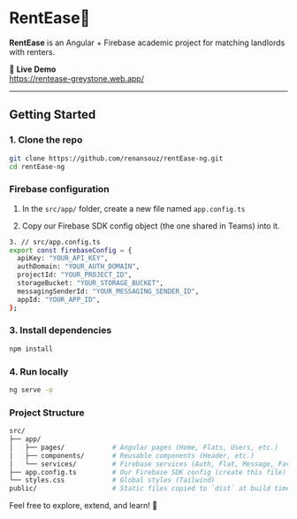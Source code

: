 # RentEase🏡

**RentEase** is an Angular + Firebase academic project for matching landlords with renters.

🔗 **Live Demo**  
https://rentease-greystone.web.app/

---

## Getting Started

### 1. Clone the repo

```bash
git clone https://github.com/renansouz/rentEase-ng.git
cd rentEase-ng
```

### Firebase configuration

1. In the ```src/app/``` folder, create a new file named ```app.config.ts```

2. Copy our Firebase SDK config object (the one shared in Teams) into it.

```bash
3. // src/app.config.ts
export const firebaseConfig = {
  apiKey: "YOUR_API_KEY",
  authDomain: "YOUR_AUTH_DOMAIN",
  projectId: "YOUR_PROJECT_ID",
  storageBucket: "YOUR_STORAGE_BUCKET",
  messagingSenderId: "YOUR_MESSAGING_SENDER_ID",
  appId: "YOUR_APP_ID",
};
```

### 3. Install dependencies
```bash
npm install
```
### 4. Run locally

```bash
ng serve -o
```

### Project Structure
```bash
src/
├── app/
│   ├── pages/            # Angular pages (Home, Flats, Users, etc.)
│   ├── components/       # Reusable components (Header, etc.)
│   └── services/         # Firebase services (Auth, Flat, Message, Favorites)
├── app.config.ts         # Our Firebase SDK config (create this file)
└── styles.css            # Global styles (Tailwind)
public/                   # Static files copied to `dist` at build time
```

Feel free to explore, extend, and learn! 🚀
